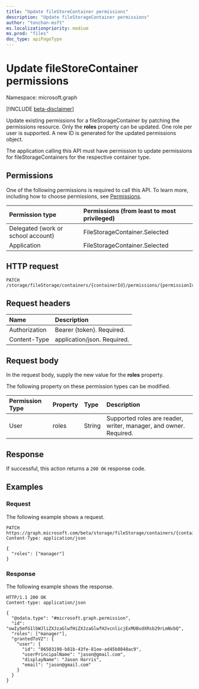 ```yaml
---
title: "Update fileStoreContainer permissions"
description: "Update fileStorageContainer permissions"
author: "tonchan-msft"
ms.localizationpriority: medium
ms.prod: "files"
doc_type: apiPageType
---
```


# Update fileStoreContainer permissions

Namespace: microsoft.graph

[!INCLUDE [beta-disclaimer](../../includes/beta-disclaimer.md)]

Update existing permissions for a fileStorageContainer by patching the permissions resource. Only the **roles** property can be updated.  One role per user is supported. A new ID is generated for the updated permissions object.

The application calling this API must have permission to update permissions for fileStorageContainers for the respective container type.


## Permissions
One of the following permissions is required to call this API. To learn more, including how to choose permissions, see [Permissions](/graph/permissions-reference).

|Permission type|Permissions (from least to most privileged)|
|:---|:---|
|Delegated (work or school account)|FileStorageContainer.Selected|
|Application|FileStorageContainer.Selected|

## HTTP request

<!-- {
  "blockType": "ignored"
}
-->
``` http
PATCH /storage/fileStorage/containers/{containerId}/permissions/{permissionId}
```

## Request headers
|Name|Description|
|:---|:---|
|Authorization|Bearer {token}. Required.|
|Content-Type|application/json. Required.|

## Request body
In the request body, supply the new value for the **roles** property.

The following property on these permission types can be modified.

|Permission Type|Property|Type|Description|
|:---|:---|:---|:---|
|User|roles|String|Supported roles are reader, writer, manager, and owner. Required.|

## Response

If successful, this action returns a `200 OK` response code.

## Examples

### Request
The following example shows a request.
<!-- {
  "blockType": "request",
  "name": "filestoragecontainerthis.update-permissions"
}
-->
``` http
PATCH https://graph.microsoft.com/beta/storage/fileStorage/containers/{containerId}/permissions/{permissionId}
Content-Type: application/json

{
  "roles": ["manager"]
}
```

### Response
The following example shows the response.
<!-- {
  "blockType": "response",
  "truncated": true
}
-->
``` http
HTTP/1.1 200 OK
Content-type: application/json

{
  "@odata.type": "#microsoft.graph.permission",
  "id": "owIy5mfG1lbWJliZXJzaGlwfHiZXJzaGlwfHJvcnlicjExMUBvdXRsb29rLmNvbQ",
  "roles": ["manager"],
  "grantedToV2": {
    "user": {
      "id": "86503198-b81b-43fe-81ee-ad45b8848ac9",
      "userPrincipalName": "jason@gmail.com",
      "displayName": "Jason Harris",
      "email": "jason@gmail.com"
    }
  }
}
```

